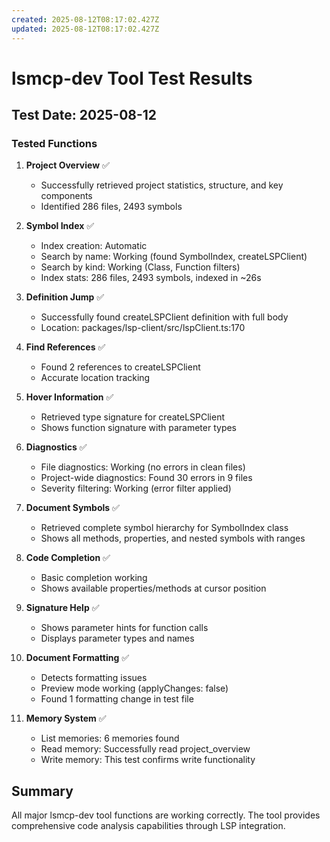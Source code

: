 ```yaml
---
created: 2025-08-12T08:17:02.427Z
updated: 2025-08-12T08:17:02.427Z
---
```


# lsmcp-dev Tool Test Results

## Test Date: 2025-08-12

### Tested Functions

1. **Project Overview** ✅
   - Successfully retrieved project statistics, structure, and key components
   - Identified 286 files, 2493 symbols

2. **Symbol Index** ✅
   - Index creation: Automatic
   - Search by name: Working (found SymbolIndex, createLSPClient)
   - Search by kind: Working (Class, Function filters)
   - Index stats: 286 files, 2493 symbols, indexed in ~26s

3. **Definition Jump** ✅
   - Successfully found createLSPClient definition with full body
   - Location: packages/lsp-client/src/lspClient.ts:170

4. **Find References** ✅
   - Found 2 references to createLSPClient
   - Accurate location tracking

5. **Hover Information** ✅
   - Retrieved type signature for createLSPClient
   - Shows function signature with parameter types

6. **Diagnostics** ✅
   - File diagnostics: Working (no errors in clean files)
   - Project-wide diagnostics: Found 30 errors in 9 files
   - Severity filtering: Working (error filter applied)

7. **Document Symbols** ✅
   - Retrieved complete symbol hierarchy for SymbolIndex class
   - Shows all methods, properties, and nested symbols with ranges

8. **Code Completion** ✅
   - Basic completion working
   - Shows available properties/methods at cursor position

9. **Signature Help** ✅
   - Shows parameter hints for function calls
   - Displays parameter types and names

10. **Document Formatting** ✅
    - Detects formatting issues
    - Preview mode working (applyChanges: false)
    - Found 1 formatting change in test file

11. **Memory System** ✅
    - List memories: 6 memories found
    - Read memory: Successfully read project_overview
    - Write memory: This test confirms write functionality

## Summary
All major lsmcp-dev tool functions are working correctly. The tool provides comprehensive code analysis capabilities through LSP integration.